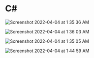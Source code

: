 # C#

![Screenshot 2022-04-04 at 1 35 36 AM](https://user-images.githubusercontent.com/78723011/161446918-f4601329-d9e5-4d42-aafe-ea37c040f6af.png)


![Screenshot 2022-04-04 at 1 36 03 AM](https://user-images.githubusercontent.com/78723011/161447000-d147b1f6-b96a-4387-a1f5-4ac3a4a503dc.png)

![Screenshot 2022-04-04 at 1 35 05 AM](https://user-images.githubusercontent.com/78723011/161447039-6949c3bb-a76b-4b3a-a129-958254636ca8.png)

![Screenshot 2022-04-04 at 1 44 59 AM](https://user-images.githubusercontent.com/78723011/161447075-843b9a1d-d063-4c93-8b11-4a62d25ce5e4.png)
